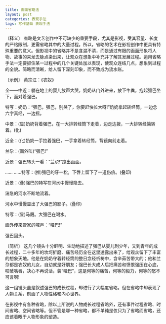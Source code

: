 ```yaml
---
title: 画面省略法
layout: post
categories: 表现手法
tags: 写作基础 表现手法
---
```


〔释义〕 省略是文艺创作中不可缺少的重要手段，尤其是影视，受其容量、长度的严格限制，更需省略其中的大量过程。所以，省略的艺术在影视创作中更具有特殊重要的意义。但影视中的省略并不是含混不清，而是通过有限的画面形象将人物、故事的来龙去脉点染出来，让观众在想象中补充并了解其发展过程。运用省略手法一定要抓住某一过程中的几个关键处加以表现，使观众连结几点，想象到过程的全貌。简略而清晰，给人留下深刻印象，而不致成为流水账。

〔示例〕 黄宗江：《农奴》

全——中近：躺在地上的婴儿放声大哭，奶奶从门外进来，放下牛粪，抱起强巴坐下，面对着强巴。

特写：奶奶：“强巴，强巴，别哭了，你要赶快长大呀!”奶奶拿起转经筒，一边念六字真经，一边摇。

中景：(显)奶奶背着强巴，在一大排转经筒下走着，边走边拨，一大排转经简转着。(化)

近全：(化)奶奶一手拉着强巴，一手拿着转经筒，背镜向前走着。

兰尕：(画外叫)“强巴!”

近景：强巴转头一看：“兰尕!”跑出画面。

…… ……特写：(推)强巴的牙一松，下唇上留下了一道伤痕。(叠印)

近景：(叠)强巴的特写在河水中慢慢隐去。

湍急的河水不断地流着。

河水中慢慢显出了大强巴的影子。(叠印)

特写：(显)马厩。大强巴在喝水。

画外传来管家的喊声：“哑巴!”

强巴回头。

〔简析〕 这几个镜头十分鲜明、生动地描述了强巴从婴儿到少年，又到青年的成长过程，二十多年的坎坷折磨、痛苦经历全在这里透露出来了，给观众留下了丰富的想象天地。他是在奶奶守着转经筒的整日念经祈祷中，含辛茹苦带大的；他和兰尕都是农奴的儿女，自幼就是好朋友；强巴长大成人后把痛苦和愤恨强压在心底，咬破嘴唇，决心不再说话，装“哑巴”，这是何等的痛苦，何等的毅力，何等的怒不可言啊!

这一组镜头虽是叙述强巴的成长过程，却进行了大幅度省略。但在省略中却表现了人物关系，刻画了人物性格和内心世界。

在影视中有各种省略，除以上所说的人物成长过程省略外，还有事件过程省略、时间省略、空间省略等。但不管是哪一种省略，都不单纯是仅只为了省略而省略，还应该着眼于人物形象的塑造。 